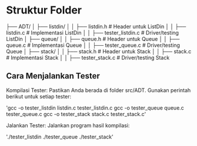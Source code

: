 # Struktur Folder

├── ADT/
│   ├── listdin/
│   │   ├── listdin.h   # Header untuk ListDin
│   │   ├── listdin.c   # Implementasi ListDin
│   │   ├── tester_listdin.c    # Driver/testing ListDin
│   ├── queue/
│   │   ├── queue.h     # Header untuk Queue
│   │   ├── queue.c     # Implementasi Queue
│  │   ├── tester_queue.c    # Driver/testing Queue
 │   ├── stack/
 │   │   ├── stack.h     # Header untuk Stack
│   │   ├── stack.c     # Implementasi Stack
│   │   ├── tester_stack.c    # Driver/testing Stack

## Cara Menjalankan Tester

Kompilasi Tester: Pastikan Anda berada di folder src/ADT. Gunakan perintah berikut untuk setiap tester:

'gcc -o tester_listdin listdin.c tester_listdin.c
gcc -o tester_queue queue.c tester_queue.c
gcc -o tester_stack stack.c tester_stack.c'

Jalankan Tester: Jalankan program hasil kompilasi:

'./tester_listdin
./tester_queue
./tester_stack'
